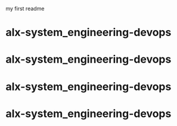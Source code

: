 my first readme
# alx-system_engineering-devops
# alx-system_engineering-devops
# alx-system_engineering-devops
# alx-system_engineering-devops
